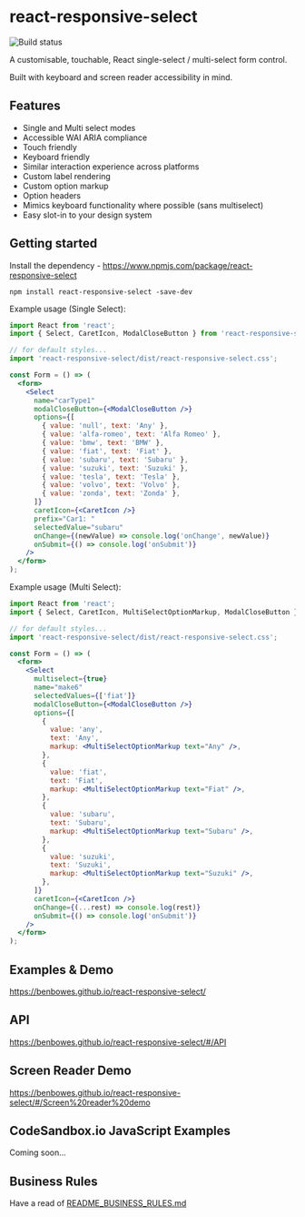 # react-responsive-select

![Build status](https://api.travis-ci.org/benbowes/react-responsive-select.svg?branch=master)

A customisable, touchable, React single-select / multi-select form control.

Built with keyboard and screen reader accessibility in mind.

## Features

- Single and Multi select modes
- Accessible WAI ARIA compliance
- Touch friendly
- Keyboard friendly
- Similar interaction experience across platforms
- Custom label rendering
- Custom option markup
- Option headers
- Mimics keyboard functionality where possible (sans multiselect)
- Easy slot-in to your design system

## Getting started

Install the dependency - https://www.npmjs.com/package/react-responsive-select

`npm install react-responsive-select -save-dev`

Example usage (Single Select):

```jsx
import React from 'react';
import { Select, CaretIcon, ModalCloseButton } from 'react-responsive-select';

// for default styles...
import 'react-responsive-select/dist/react-responsive-select.css';

const Form = () => (
  <form>
    <Select
      name="carType1"
      modalCloseButton={<ModalCloseButton />}
      options={[
        { value: 'null', text: 'Any' },
        { value: 'alfa-romeo', text: 'Alfa Romeo' },
        { value: 'bmw', text: 'BMW' },
        { value: 'fiat', text: 'Fiat' },
        { value: 'subaru', text: 'Subaru' },
        { value: 'suzuki', text: 'Suzuki' },
        { value: 'tesla', text: 'Tesla' },
        { value: 'volvo', text: 'Volvo' },
        { value: 'zonda', text: 'Zonda' },
      ]}
      caretIcon={<CaretIcon />}
      prefix="Car1: "
      selectedValue="subaru"
      onChange={(newValue) => console.log('onChange', newValue)}
      onSubmit={() => console.log('onSubmit')}
    />
  </form>
);
```

Example usage (Multi Select):

```jsx
import React from 'react';
import { Select, CaretIcon, MultiSelectOptionMarkup, ModalCloseButton } from 'react-responsive-select';

// for default styles...
import 'react-responsive-select/dist/react-responsive-select.css';

const Form = () => (
  <form>
    <Select
      multiselect={true}
      name="make6"
      selectedValues={['fiat']}
      modalCloseButton={<ModalCloseButton />}
      options={[
        {
          value: 'any',
          text: 'Any',
          markup: <MultiSelectOptionMarkup text="Any" />,
        },
        {
          value: 'fiat',
          text: 'Fiat',
          markup: <MultiSelectOptionMarkup text="Fiat" />,
        },
        {
          value: 'subaru',
          text: 'Subaru',
          markup: <MultiSelectOptionMarkup text="Subaru" />,
        },
        {
          value: 'suzuki',
          text: 'Suzuki',
          markup: <MultiSelectOptionMarkup text="Suzuki" />,
        },
      ]}
      caretIcon={<CaretIcon />}
      onChange={(...rest) => console.log(rest)}
      onSubmit={() => console.log('onSubmit')}
    />
  </form>
);
```

## Examples & Demo

https://benbowes.github.io/react-responsive-select/

## API

https://benbowes.github.io/react-responsive-select/#/API

## Screen Reader Demo

https://benbowes.github.io/react-responsive-select/#/Screen%20reader%20demo

## CodeSandbox.io JavaScript Examples

Coming soon...

## Business Rules

Have a read of [README_BUSINESS_RULES.md](./README_BUSINESS_RULES.md)
